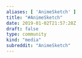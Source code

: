 ```yaml
---
aliases: [ 'AnimeSketch' ]
title: "#AnimeSketch"
date: 2019-01-02T21:57:28Z
draft: false
type: community
kind: "media"
subreddit: "AnimeSketch"
---
```

